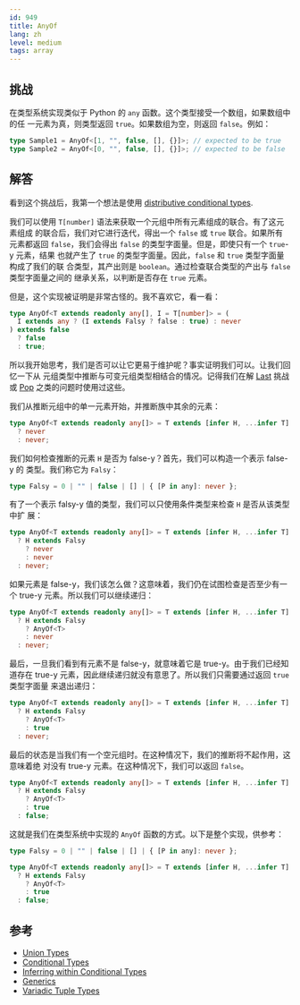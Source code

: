 ```yaml
---
id: 949
title: AnyOf
lang: zh
level: medium
tags: array
---
```


## 挑战

在类型系统实现类似于 Python 的 `any` 函数。这个类型接受一个数组，如果数组中的任
一元素为真，则类型返回 `true`。如果数组为空，则返回 `false`。例如：

```typescript
type Sample1 = AnyOf<[1, "", false, [], {}]>; // expected to be true
type Sample2 = AnyOf<[0, "", false, [], {}]>; // expected to be false
```

## 解答

看到这个挑战后，我第一个想法是使用
[distributive conditional types](https://www.typescriptlang.org/docs/handbook/2/conditional-types.html#distributive-conditional-types).

我们可以使用 `T[number]` 语法来获取一个元组中所有元素组成的联合。有了这元素组成
的联合后，我们对它进行迭代，得出一个 `false` 或 `true` 联合。如果所有元素都返回
`false`，我们会得出 `false` 的类型字面量。但是，即使只有一个 `true`-y 元素，结果
也就产生了 `true` 的类型字面量。因此，`false` 和 `true` 类型字面量构成了我们的联
合类型，其产出则是 `boolean`。通过检查联合类型的产出与 `false` 类型字面量之间的
继承关系，以判断是否存在 `true` 元素。

但是，这个实现被证明是非常古怪的。我不喜欢它，看一看：

```typescript
type AnyOf<T extends readonly any[], I = T[number]> = (
  I extends any ? (I extends Falsy ? false : true) : never
) extends false
  ? false
  : true;
```

所以我开始思考，我们是否可以让它更易于维护呢？事实证明我们可以。让我们回忆一下从
元组类型中推断与可变元组类型相结合的情况。记得我们在解 [Last](./medium-last.md)
挑战或 [Pop](./medium-pop.md) 之类的问题时使用过这些。

我们从推断元组中的单一元素开始，并推断族中其余的元素：

```typescript
type AnyOf<T extends readonly any[]> = T extends [infer H, ...infer T]
  ? never
  : never;
```

我们如何检查推断的元素 `H` 是否为 false-y？首先，我们可以构造一个表示 false-y 的
类型。我们称它为 `Falsy`：

```typescript
type Falsy = 0 | "" | false | [] | { [P in any]: never };
```

有了一个表示 falsy-y 值的类型，我们可以只使用条件类型来检查 `H` 是否从该类型中扩
展：

```typescript
type AnyOf<T extends readonly any[]> = T extends [infer H, ...infer T]
  ? H extends Falsy
    ? never
    : never
  : never;
```

如果元素是 false-y，我们该怎么做？这意味着，我们仍在试图检查是否至少有一个
true-y 元素。所以我们可以继续递归：

```typescript
type AnyOf<T extends readonly any[]> = T extends [infer H, ...infer T]
  ? H extends Falsy
    ? AnyOf<T>
    : never
  : never;
```

最后，一旦我们看到有元素不是 false-y，就意味着它是 true-y。由于我们已经知道存在
true-y 元素，因此继续递归就没有意思了。所以我们只需要通过返回 `true` 类型字面量
来退出递归：

```typescript
type AnyOf<T extends readonly any[]> = T extends [infer H, ...infer T]
  ? H extends Falsy
    ? AnyOf<T>
    : true
  : never;
```

最后的状态是当我们有一个空元组时。在这种情况下，我们的推断将不起作用，这意味着绝
对没有 true-y 元素。在这种情况下，我们可以返回 `false`。

```typescript
type AnyOf<T extends readonly any[]> = T extends [infer H, ...infer T]
  ? H extends Falsy
    ? AnyOf<T>
    : true
  : false;
```

这就是我们在类型系统中实现的 `AnyOf` 函数的方式。以下是整个实现，供参考：

```typescript
type Falsy = 0 | "" | false | [] | { [P in any]: never };

type AnyOf<T extends readonly any[]> = T extends [infer H, ...infer T]
  ? H extends Falsy
    ? AnyOf<T>
    : true
  : false;
```

## 参考

- [Union Types](https://www.typescriptlang.org/docs/handbook/2/everyday-types.html#union-types)
- [Conditional Types](https://www.typescriptlang.org/docs/handbook/2/conditional-types.html)
- [Inferring within Conditional Types](https://www.typescriptlang.org/docs/handbook/2/conditional-types.html#inferring-within-conditional-types)
- [Generics](https://www.typescriptlang.org/docs/handbook/2/generics.html)
- [Variadic Tuple Types](https://www.typescriptlang.org/docs/handbook/release-notes/typescript-4-0.html#variadic-tuple-types)
